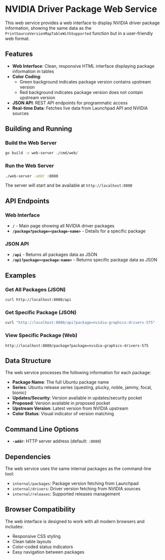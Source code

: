 # NVIDIA Driver Package Web Service

This web service provides a web interface to display NVIDIA driver package information, showing the same data as the `PrintSourceVersionMapTableWithSupported` function but in a user-friendly web format.

## Features

- **Web Interface**: Clean, responsive HTML interface displaying package information in tables
- **Color Coding**: 
  - Green background indicates package version contains upstream version
  - Red background indicates package version does not contain upstream version
- **JSON API**: REST API endpoints for programmatic access
- **Real-time Data**: Fetches live data from Launchpad API and NVIDIA sources

## Building and Running

### Build the Web Server

```bash
go build -o web-server ./cmd/web/
```

### Run the Web Server

```bash
./web-server -addr :8080
```

The server will start and be available at `http://localhost:8080`

## API Endpoints

### Web Interface

- **`/`** - Main page showing all NVIDIA driver packages
- **`/package?package=<package-name>`** - Details for a specific package

### JSON API

- **`/api`** - Returns all packages data as JSON
- **`/api?package=<package-name>`** - Returns specific package data as JSON

## Examples

### Get All Packages (JSON)
```bash
curl http://localhost:8080/api
```

### Get Specific Package (JSON)
```bash
curl "http://localhost:8080/api?package=nvidia-graphics-drivers-575"
```

### View Specific Package (Web)
```
http://localhost:8080/package?package=nvidia-graphics-drivers-575
```

## Data Structure

The web service processes the following information for each package:

- **Package Name**: The full Ubuntu package name
- **Series**: Ubuntu release series (questing, plucky, noble, jammy, focal, bionic)
- **Updates/Security**: Version available in updates/security pocket
- **Proposed**: Version available in proposed pocket
- **Upstream Version**: Latest version from NVIDIA upstream
- **Color Status**: Visual indicator of version matching

## Command Line Options

- **`-addr`**: HTTP server address (default: `:8080`)

## Dependencies

The web service uses the same internal packages as the command-line tool:
- `internal/packages`: Package version fetching from Launchpad
- `internal/drivers`: Driver version fetching from NVIDIA sources  
- `internal/releases`: Supported releases management

## Browser Compatibility

The web interface is designed to work with all modern browsers and includes:
- Responsive CSS styling
- Clean table layouts
- Color-coded status indicators
- Easy navigation between packages
